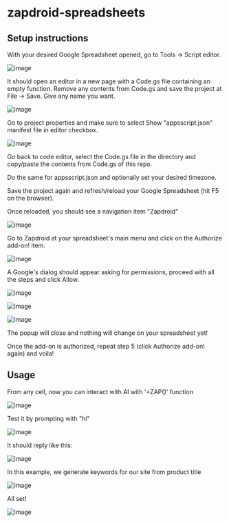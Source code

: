 # zapdroid-spreadsheets

## Setup instructions

With your desired Google Spreadsheet opened, go to Tools -> Script editor.

![image](https://github.com/user-attachments/assets/0470071c-44f4-4767-abe9-bef71d0a2fd7)

It should open an editor in a new page with a Code.gs file containing an empty function.
Remove any contents from Code.gs and save the project at File -> Save. Give any name you want.

![image](https://github.com/user-attachments/assets/8c363d58-e2ff-4e93-ab50-2c80c0ffdd41)


Go to project properties and make sure to select Show "appsscript.json" manifest file in editor checkbox.

![image](https://github.com/user-attachments/assets/50dc769a-d14a-43a1-826d-fbc28376665d)

Go back to code editor, select the Code.gs file in the directory and copy/paste the contents from Code.gs of this repo.



Do the same for appsscript.json and optionally set your desired timezone.

Save the project again and refresh/reload your Google Spreadsheet (hit F5 on the browser).

Once reloaded, you should see a navigation item "Zapdroid" 

![image](https://github.com/user-attachments/assets/4c1df057-164b-48b8-bb05-7b7e569452f6)

Go to Zapdroid at your spreadsheet's main menu and click on the Authorize add-on! item.

![image](https://github.com/user-attachments/assets/bc09d35a-bf64-4032-aaa9-83a60a2c2d77)

A Google's dialog should appear asking for permissions, proceed with all the steps and click Allow.

![image](https://github.com/user-attachments/assets/cd5c9496-05bf-4b3f-933f-8182f2743337)

![image](https://github.com/user-attachments/assets/afa5c1a8-8085-4c1e-90fc-d056829017dc)

![image](https://github.com/user-attachments/assets/d36cad07-e191-46f6-bd65-b9877b80db4a)

The popup will close and nothing will change on your spreadsheet yet!

Once the add-on is authorized, repeat step 5 (click Authorize add-on! again) and voila!

## Usage

From any cell, now you can interact with AI with '=ZAP()' function

![image](https://github.com/user-attachments/assets/94686365-dee6-4ca8-ac0c-936eadd33f4c)

Test it by prompting with "hi"

![image](https://github.com/user-attachments/assets/a6e3ccb9-9bc1-46b6-8d1a-d93f7e64432f)

It should reply like this:

![image](https://github.com/user-attachments/assets/21a903e9-af3e-4eb7-8f76-5d3cffc3c837)

In this example, we generate keywords for our site from product title

![image](https://github.com/user-attachments/assets/a8ef9729-77c0-4169-8f78-222cfa95b0bd)

All set!

![image](https://github.com/user-attachments/assets/e51047be-2189-49a0-9892-2592f4223a81)

